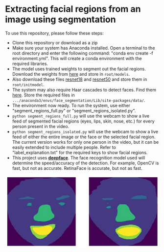 # Extracting facial regions from an image using segmentation

To use this repository, please follow these steps:

- Clone this repository or download as a zip
- Make sure your system has Anaconda installed. Open a terminal to the root directory and enter the following command: "conda env create -f environment.yml". This will create a conda environment with the required libraries.
- The model uses trained weights to segment out the facial regions. Download the weights from [here](https://drive.google.com/file/d/1Ig63E4FV_SNM7pz7Hs8nUIw5-91JD5Jo/) and store in `root/models`.
- Also download these files [resnet18](https://drive.google.com/file/d/1IMDWoBgIPZ4h012WsXhSHErNHQbC_hEA/view?usp=sharing) and [resnet50](https://drive.google.com/file/d/1MV43aXU99LD8zQcE6qlqKenUaRLfqyCT/view?usp=sharing) and store them in `root/initmodel`.
- The system may also require Haar cascades to detect faces. Find them [here](https://github.com/opencv/opencv/tree/master/data/haarcascades). Store the required files in `.../anaconda3/envs/face_segmentation/Lib/site-packages/data/`.
- The environment now ready. To run the system, use either "segment_regions_full.py" or "segment_regions_isolated.py".
- `python segment_regions_full.py` will use the webcam to show a live feed of segmented facial regions (eyes, lips, skin, nose, etc.) for every person present in the video.
- `python segment_regions_isolated.py` will use the webcam to show a live feed of either the entire image or the face or the selected facial region. The current version works for only one person in the video, but it can be easily extended to include multiple people. Refer to "label_explanation.txt" for the required keys to show facial regions.
- This project uses [**deepface**](https://github.com/serengil/deepface). The face recognition model used will determine the speed/accuracy of the detection. For example, OpenCV is fast, but not as accurate. RetinaFace is accurate, but not as fast.


![Segmentation result](segmented_image.jpg)